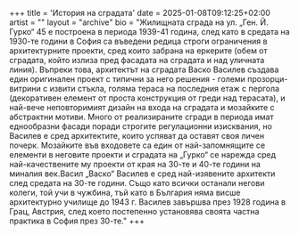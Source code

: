 +++
title = 'История на сградата'
date = 2025-01-08T09:12:25+02:00
artist = ""
layout = "archive"
bio = "Жилищната сграда на ул. „Ген. Й. Гурко“ 45 е построена в периода 1939-41 година, след като в средата на 1930-те години в София са въведени редица строги ограничения в архитектурните проекти, сред които забрана на еркерите (обем от сградата, който излиза пред фасадата на сградата и над уличната линия). Въпреки това, архитектът на сградата Васко Василев създава един оригинален проект с типични за него решения - големи прозорци-витрини с извити стъкла, голяма тераса на последния етаж с пергола (декоративен елемент от проста конструкция от греди над терасата), и най-вече неповторимият дизайн на входа на сградата и мозайките с абстрактни мотиви. Много от реализираните сгради в периода имат еднообразни фасади поради строгите регулационни изисквания, но Василев е сред архитектите, които успяват да оставят своя личен почерк. Мозайките във входовете са един от най-запомнящите се елементи в неговите проекти и сградата на „Гурко“ се нарежда сред най-качествените му проекти от края на 30-те и 40-те години на миналия век.Васил „Васко“ Василев е сред най-изявените архитекти след средата на 30-те години. Също като всички останали негови колеги, той учи в чужбина, тъй като в България няма висше архитектурно училище до 1943 г. Василев завършва през 1928 година в Грац, Австрия, след което постепенно установява своята частна практика в София през 30-те."
+++
